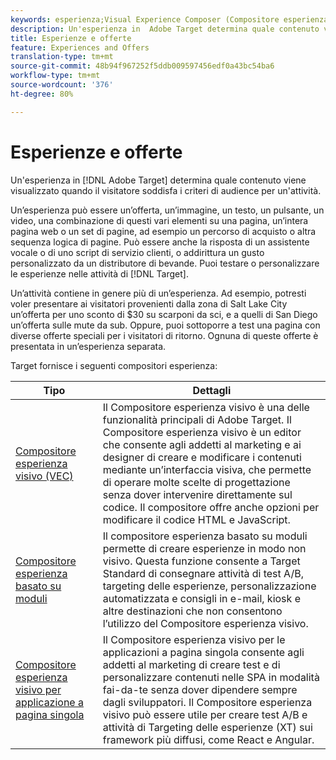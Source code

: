 ```yaml
---
keywords: esperienza;Visual Experience Composer (Compositore esperienza visivo);Enhanced Experience Composer (Compositore esperienza esperienza visivo);Enhanced Experience Composer (Compositore esperienza visivo);Enhanced Experience Composer (Compositore esperienza visivo);Enhanced Experience Composer (Compositore esperienza esperienza visivo);form based Experience Composer (Compositore esperienza esperienza visivo);experience Composer (Compositore esperienza visivo);mista content content;iframe iframe iframe bustibile misto;iframe iframe iframe;iframe bust iframe hit;bust iframe iframe iframe iframe iframe iframe iframe iframe iframe iframe iframe; x-options;x-frame;x-frame;x-options;x-frame; x frame opzioni frame;x frame;x frame;opzioni frame;cross-origin options;cross-origin options;cross-origin;cross-origin issues;workworkflow di autenticazione
description: Un'esperienza in  Adobe Target determina quale contenuto viene visualizzato quando il visitatore soddisfa i criteri di audience per un'attività.
title: Esperienze e offerte
feature: Experiences and Offers
translation-type: tm+mt
source-git-commit: 48b94f967252f5ddb009597456edf0a43bc54ba6
workflow-type: tm+mt
source-wordcount: '376'
ht-degree: 80%

---
```



# Esperienze e offerte

Un&#39;esperienza in [!DNL Adobe Target] determina quale contenuto viene visualizzato quando il visitatore soddisfa i criteri di audience per un&#39;attività.

Un’esperienza può essere un’offerta, un’immagine, un testo, un pulsante, un video, una combinazione di questi vari elementi su una pagina, un’intera pagina web o un set di pagine, ad esempio un percorso di acquisto o altra sequenza logica di pagine. Può essere anche la risposta di un assistente vocale o di uno script di servizio clienti, o addirittura un gusto personalizzato da un distributore di bevande. Puoi testare o personalizzare le esperienze nelle attività di [!DNL Target].

Un’attività contiene in genere più di un’esperienza. Ad esempio, potresti voler presentare ai visitatori provenienti dalla zona di Salt Lake City un’offerta per uno sconto di $30 su scarponi da sci, e a quelli di San Diego un’offerta sulle mute da sub. Oppure, puoi sottoporre a test una pagina con diverse offerte speciali per i visitatori di ritorno. Ognuna di queste offerte è presentata in un’esperienza separata.

Target fornisce i seguenti compositori esperienza:

| Tipo | Dettagli |
| --- | --- |
| [Compositore esperienza visivo (VEC)](/help/c-experiences/c-visual-experience-composer/visual-experience-composer.md#concept_CF63320EB8924B2F9BDA3C72256DCE50) | Il Compositore esperienza visivo è una delle funzionalità principali di Adobe Target. Il Compositore esperienza visivo è un editor che consente agli addetti al marketing e ai designer di creare e modificare i contenuti mediante un’interfaccia visiva, che permette di operare molte scelte di progettazione senza dover intervenire direttamente sul codice. Il compositore offre anche opzioni per modificare il codice HTML e JavaScript. |
| [Compositore esperienza basato su moduli](/help/c-experiences/form-experience-composer.md#task_FAC842A6535045B68B4C1AD3E657E56E) | Il compositore esperienza basato su moduli permette di creare esperienze in modo non visivo. Questa funzione consente a Target Standard di consegnare attività di test A/B, targeting delle esperienze, personalizzazione automatizzata e consigli in e-mail, kiosk e altre destinazioni che non consentono l’utilizzo del Compositore esperienza visivo. |
| [Compositore esperienza visivo per applicazione a pagina singola](/help/c-experiences/spa-visual-experience-composer.md) | Il Compositore esperienza visivo per le applicazioni a pagina singola consente agli addetti al marketing di creare test e di personalizzare contenuti nelle SPA in modalità fai-da-te senza dover dipendere sempre dagli sviluppatori. Il Compositore esperienza visivo può essere utile per creare test A/B e attività di Targeting delle esperienze (XT) sui framework più diffusi, come React e Angular. |
